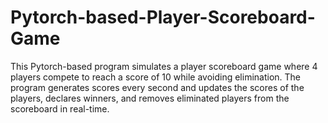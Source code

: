 # Pytorch-based-Player-Scoreboard-Game
This Pytorch-based program simulates a player scoreboard game where 4 players compete to reach a score of 10 while avoiding elimination.
The program generates scores every second and updates the scores of the players, declares winners,
and removes eliminated players from the scoreboard in real-time.
